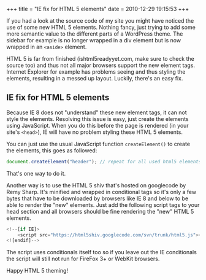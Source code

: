 +++
title = "IE fix for HTML 5 elements"
date = 2010-12-29 19:15:53
+++

If you had a look at the source code of my site you might have noticed the use of some new HTML 5 elements. Nothing fancy, just trying to add some more semantic value to the different parts of a WordPress theme. The sidebar for example is no longer wrapped in a div element but is now wrapped in an `<aside>` element.

HTML 5 is far from finished (ishtml5readyyet.com, make sure to check the source too) and thus not all major browsers support the new element tags. Internet Explorer for example has problems seeing and thus styling the elements, resulting in a messed up layout. Luckily, there's an easy fix.

## IE fix for HTML 5 elements
Because IE 8 does not "understand" these new element tags, it can not style the elements. Resolving this issue is easy, just create the elements using JavaScript. When you do this before the page is rendered (in your site's `<head>`), IE will have no problem styling these HTML 5 elements.

You can just use the usual JavaScript function `createElement()` to create the elements, this goes as followed:

```javascript
document.createElement("header"); // repeat for all used html5 elements
```

That's one way to do it.

Another way is to use the HTML 5 shiv that's hosted on googlecode by Remy Sharp. It's minified and wrapped in conditional tags so it's only a few bytes that have to be downloaded by browsers like IE 8 and below to be able to render the "new" elements. Just add the following script tags to your head section and all browsers should be fine rendering the "new" HTML 5 elements.

```javascript
<!--[if IE]>
	<script src="https://html5shiv.googlecode.com/svn/trunk/html5.js"></script>
<![endif]-->
```

The script uses conditionals itself too so if you leave out the IE conditionals the script will still not run for FireFox 3+ or WebKit browsers.

Happy HTML 5 theming!
